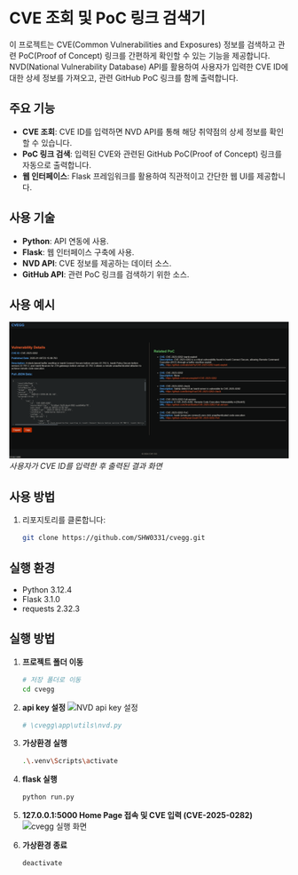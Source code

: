 # CVE 조회 및 PoC 링크 검색기

이 프로젝트는 CVE(Common Vulnerabilities and Exposures) 정보를 검색하고 관련 PoC(Proof of Concept) 링크를 간편하게 확인할 수 있는 기능을 제공합니다.  
NVD(National Vulnerability Database) API를 활용하여 사용자가 입력한 CVE ID에 대한 상세 정보를 가져오고, 관련 GitHub PoC 링크를 함께 출력합니다.

## 주요 기능
- **CVE 조회**: CVE ID를 입력하면 NVD API를 통해 해당 취약점의 상세 정보를 확인할 수 있습니다.
- **PoC 링크 검색**: 입력된 CVE와 관련된 GitHub PoC(Proof of Concept) 링크를 자동으로 출력합니다.
- **웹 인터페이스**: Flask 프레임워크를 활용하여 직관적이고 간단한 웹 UI를 제공합니다.

## 사용 기술
- **Python**: API 연동에 사용.
- **Flask**: 웹 인터페이스 구축에 사용.
- **NVD API**: CVE 정보를 제공하는 데이터 소스.
- **GitHub API**: 관련 PoC 링크를 검색하기 위한 소스.

## 사용 예시
![cvegg 실행 화면](https://github.com/SHW0331/cvegg/blob/f5acfd0d57b6bdaf281db2fe72885c419e7367bf/images/search.png)
*사용자가 CVE ID를 입력한 후 출력된 결과 화면*


## 사용 방법
1. 리포지토리를 클론합니다:
   ```bash
   git clone https://github.com/SHW0331/cvegg.git

## 실행 환경
- Python 3.12.4
- Flask 3.1.0
- requests 2.32.3

## 실행 방법
1. **프로젝트 폴더 이동**
   ```bash
   # 저장 폴더로 이동
   cd cvegg

2. **api key 설정**
   ![NVD api key 설정](https://github.com/SHW0331/cvegg/blob/ee68c7d01d106e8555668bccb7ea05d013da0985/images/code.png)
   ```bash
   # \cvegg\app\utils\nvd.py

3. **가상환경 실행**
   ```bash
   .\.venv\Scripts\activate

4. **flask 실행**
   ```bash
   python run.py

5. **127.0.0.1:5000 Home Page 접속 및 CVE 입력 (CVE-2025-0282)**
   ![cvegg 실행 화면](https://github.com/SHW0331/cvegg/blob/e7bea043499911783845d15bcade2dd95ed3a5cf/images/home.png)

6. **가상환경 종료**
   ```bash
   deactivate

